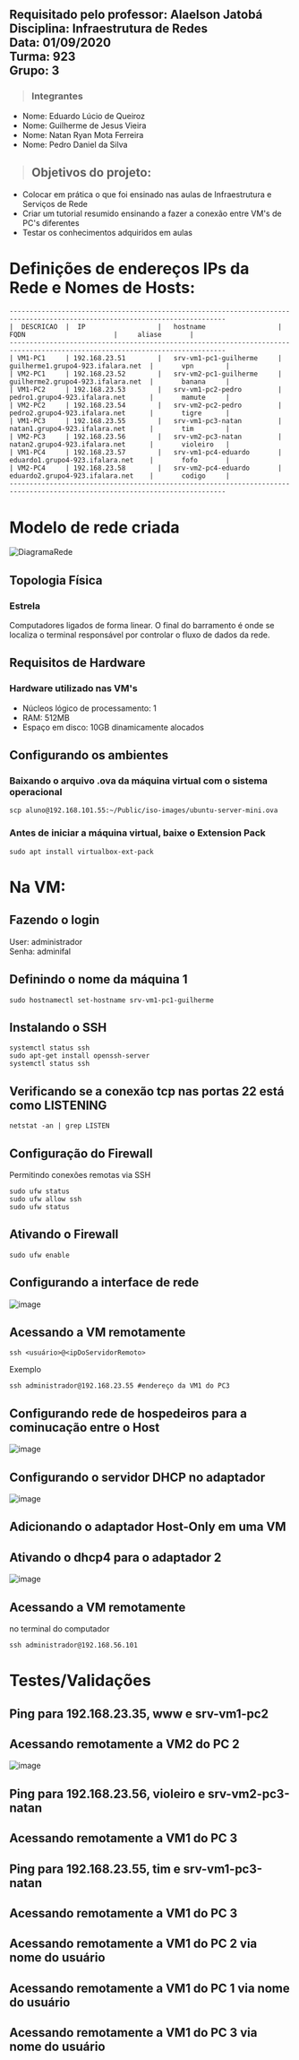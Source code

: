 ## Requisitado pelo professor: Alaelson Jatobá <br /> Disciplina: Infraestrutura de Redes <br /> Data: 01/09/2020 <br /> Turma: 923 <br /> Grupo: 3

> ### Integrantes
* Nome: Eduardo Lúcio de Queiroz
* Nome: Guilherme de Jesus Vieira
* Nome: Natan Ryan Mota Ferreira
* Nome: Pedro Daniel da Silva

> ## Objetivos do projeto:
* Colocar em prática o que foi ensinado nas aulas de Infraestrutura e Serviços de Rede
* Criar um tutorial resumido ensinando a fazer a conexão entre VM's de PC's diferentes 
* Testar os conhecimentos adquiridos em aulas


# Definições de endereços IPs da Rede e Nomes de Hosts:

```
----------------------------------------------------------------------------------------------------------------------------
|  DESCRICAO  |  IP                  |   hostname                  |          FQDN                      |     aliase       |
----------------------------------------------------------------------------------------------------------------------------
| VM1-PC1     | 192.168.23.51        |   srv-vm1-pc1-guilherme     | guilherme1.grupo4-923.ifalara.net  |       vpn        |
| VM2-PC1     | 192.168.23.52        |   srv-vm2-pc1-guilherme     | guilherme2.grupo4-923.ifalara.net  |       banana     |
| VM1-PC2     | 192.168.23.53        |   srv-vm1-pc2-pedro         | pedro1.grupo4-923.ifalara.net      |       mamute     |
| VM2-PC2     | 192.168.23.54        |   srv-vm2-pc2-pedro         | pedro2.grupo4-923.ifalara.net      |       tigre      |
| VM1-PC3     | 192.168.23.55        |   srv-vm1-pc3-natan         | natan1.grupo4-923.ifalara.net      |       tim        |
| VM2-PC3     | 192.168.23.56        |   srv-vm2-pc3-natan         | natan2.grupo4-923.ifalara.net      |       violeiro   |
| VM1-PC4     | 192.168.23.57        |   srv-vm1-pc4-eduardo       | eduardo1.grupo4-923.ifalara.net    |       fofo       |
| VM2-PC4     | 192.168.23.58        |   srv-vm2-pc4-eduardo       | eduardo2.grupo4-923.ifalara.net    |       codigo     |
----------------------------------------------------------------------------------------------------------------------------
```

# Modelo de rede criada

![DiagramaRede](https://user-images.githubusercontent.com/64742095/187998980-f5d946bc-e7c4-4514-8161-211bffa7e621.png)

## Topologia Física 
### Estrela
Computadores ligados de forma linear. O final do barramento é onde se localiza o terminal responsável por controlar o fluxo de dados da rede.

## Requisitos de Hardware
### Hardware utilizado nas VM's
* Núcleos lógico de processamento: 1
* RAM: 512MB
* Espaço em disco: 10GB dinamicamente alocados

## Configurando os ambientes

### Baixando o arquivo .ova da máquina virtual com o sistema operacional 

```
scp aluno@192.168.101.55:~/Public/iso-images/ubuntu-server-mini.ova
```

### Antes de iniciar a máquina virtual, baixe o Extension Pack
```
sudo apt install virtualbox-ext-pack
```

# Na VM:

## Fazendo o login
User: administrador <br />
Senha: adminifal

## Definindo o nome da máquina 1
```
sudo hostnamectl set-hostname srv-vm1-pc1-guilherme
```

## Instalando o SSH
```
systemctl status ssh
sudo apt-get install openssh-server
systemctl status ssh
```

## Verificando se a conexão tcp nas portas 22 está como LISTENING
```
netstat -an | grep LISTEN
```
## Configuração do Firewall
Permitindo conexões remotas via SSH
```
sudo ufw status
sudo ufw allow ssh
sudo ufw status
```
## Ativando o Firewall
```
sudo ufw enable
```

## Configurando a interface de rede

![image](https://user-images.githubusercontent.com/83377894/189210609-b69c016d-88a8-41a4-8759-7efc0f528371.png)

## Acessando a VM remotamente

```
ssh <usuário>@<ipDoServidorRemoto>
```
Exemplo

```
ssh administrador@192.168.23.55 #endereço da VM1 do PC3
```

## Configurando rede de hospedeiros para a cominucação entre o Host

![image](https://user-images.githubusercontent.com/83377894/189210255-d7a43852-33f3-4ef8-baef-c336c0c0a157.png)

## Configurando o servidor DHCP no adaptador

![image](https://user-images.githubusercontent.com/83377894/189210719-631d6de9-faee-4cc0-b74a-7f90d2a75d81.png)

## Adicionando o adaptador Host-Only em uma VM

## Ativando o dhcp4 para o adaptador 2
![image](https://user-images.githubusercontent.com/83377894/189211474-f0d82950-e768-44db-a8b2-373033ffdadb.png)

## Acessando a VM remotamente

no terminal do computador
```
ssh administrador@192.168.56.101
```

# Testes/Validações

## Ping para 192.168.23.35, www e srv-vm1-pc2


## Acessando remotamente a VM2 do PC 2

![image](https://user-images.githubusercontent.com/64742095/187787624-16783ef0-55ad-4a57-83af-4b46bc2aaacd.png)

## Ping para 192.168.23.56, violeiro e srv-vm2-pc3-natan

## Acessando remotamente a VM1 do PC 3

## Ping para 192.168.23.55, tim e srv-vm1-pc3-natan

## Acessando remotamente a VM1 do PC 3
 
## Acessando remotamente a VM1 do PC 2 via nome do usuário
 
## Acessando remotamente a VM1 do PC 1 via nome do usuário
  
## Acessando remotamente a VM1 do PC 3 via nome do usuário


